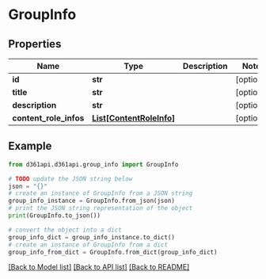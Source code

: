 # GroupInfo


## Properties

Name | Type | Description | Notes
------------ | ------------- | ------------- | -------------
**id** | **str** |  | [optional] 
**title** | **str** |  | [optional] 
**description** | **str** |  | [optional] 
**content_role_infos** | [**List[ContentRoleInfo]**](ContentRoleInfo.md) |  | [optional] 

## Example

```python
from d361api.d361api.group_info import GroupInfo

# TODO update the JSON string below
json = "{}"
# create an instance of GroupInfo from a JSON string
group_info_instance = GroupInfo.from_json(json)
# print the JSON string representation of the object
print(GroupInfo.to_json())

# convert the object into a dict
group_info_dict = group_info_instance.to_dict()
# create an instance of GroupInfo from a dict
group_info_from_dict = GroupInfo.from_dict(group_info_dict)
```
[[Back to Model list]](../README.md#documentation-for-models) [[Back to API list]](../README.md#documentation-for-api-endpoints) [[Back to README]](../README.md)


